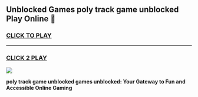 
## Unblocked Games poly track game unblocked Play Online 👋
<h3>
<a href="https://news.freeplayer.one?title=poly_track_game_unblocked&ref=17F">CLICK TO PLAY</a></h3>
<hr>

<h3>
<a href="https://news.freeplayer.one?title=poly_track_game_unblocked&ref=17F">CLICK 2 PLAY</a>
  
</h3>

<a href="https://news.freeplayer.one?title=poly_track_game_unblocked&ref=17F/"><img src="https://clearcache.store/games.png"></a>


**poly track game unblocked games unblocked: Your Gateway to Fun and Accessible Online Gaming**
